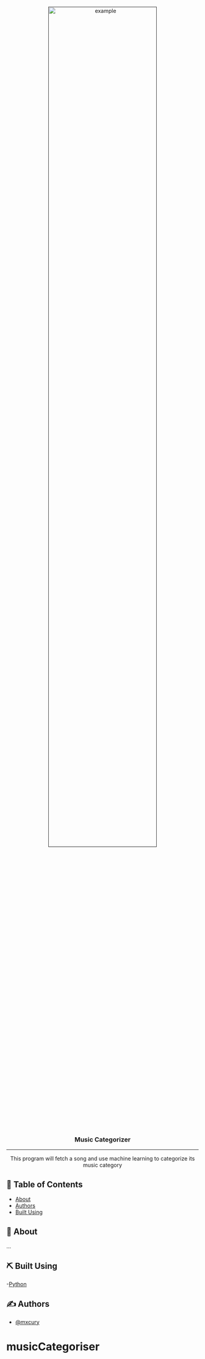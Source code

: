 <p align="center">
  <a href="" rel="noopener">
 <img height=75% width=75% src="https://www.pikpng.com/pngl/m/19-193683_multi-coloured-sound-waves-colorful-sound-waves-png.png" alt="example"></a>
</p>

<h3 align="center">Music Categorizer</h3>

---

<p align="center">This program will fetch a song and use machine learning to categorize its music category
    <br> 
</p>

## 📝 Table of Contents

- [About](#about)
- [Authors](#authors)
- [Built Using](#️built_using)

## 🧐 About <a name = "about"></a>

...

## ⛏️ Built Using <a name = "built_using"></a>

-[Python](https://python.com)

## ✍️ Authors <a name = "authors"></a>

- [@mxcury](https://github.com/mxcury) 
# musicCategoriser
